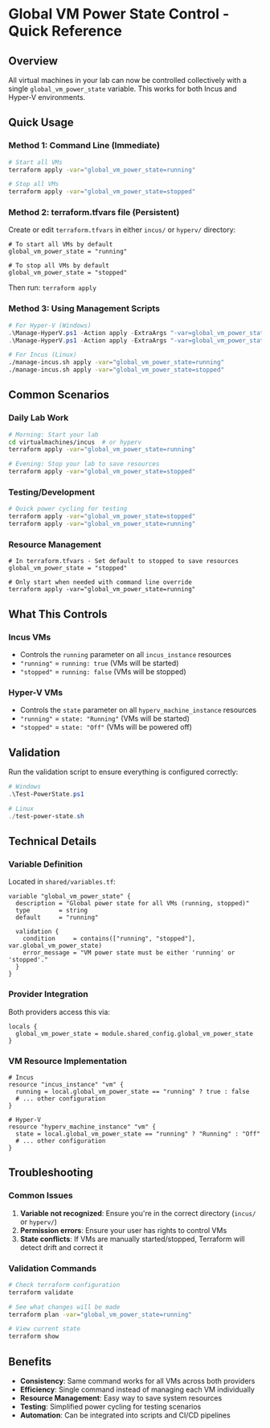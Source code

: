 # Global VM Power State Control - Quick Reference

## Overview
All virtual machines in your lab can now be controlled collectively with a single `global_vm_power_state` variable. This works for both Incus and Hyper-V environments.

## Quick Usage

### Method 1: Command Line (Immediate)
```bash
# Start all VMs
terraform apply -var="global_vm_power_state=running"

# Stop all VMs
terraform apply -var="global_vm_power_state=stopped"
```

### Method 2: terraform.tfvars file (Persistent)
Create or edit `terraform.tfvars` in either `incus/` or `hyperv/` directory:

```hcl
# To start all VMs by default
global_vm_power_state = "running"

# To stop all VMs by default
global_vm_power_state = "stopped"
```

Then run: `terraform apply`

### Method 3: Using Management Scripts
```powershell
# For Hyper-V (Windows)
.\Manage-HyperV.ps1 -Action apply -ExtraArgs "-var=global_vm_power_state=running"
.\Manage-HyperV.ps1 -Action apply -ExtraArgs "-var=global_vm_power_state=stopped"
```

```bash
# For Incus (Linux)
./manage-incus.sh apply -var="global_vm_power_state=running"
./manage-incus.sh apply -var="global_vm_power_state=stopped"
```

## Common Scenarios

### Daily Lab Work
```bash
# Morning: Start your lab
cd virtualmachines/incus  # or hyperv
terraform apply -var="global_vm_power_state=running"

# Evening: Stop your lab to save resources
terraform apply -var="global_vm_power_state=stopped"
```

### Testing/Development
```bash
# Quick power cycling for testing
terraform apply -var="global_vm_power_state=stopped"
terraform apply -var="global_vm_power_state=running"
```

### Resource Management
```hcl
# In terraform.tfvars - Set default to stopped to save resources
global_vm_power_state = "stopped"

# Only start when needed with command line override
terraform apply -var="global_vm_power_state=running"
```

## What This Controls

### Incus VMs
- Controls the `running` parameter on all `incus_instance` resources
- `"running"` = `running: true` (VMs will be started)
- `"stopped"` = `running: false` (VMs will be stopped)

### Hyper-V VMs
- Controls the `state` parameter on all `hyperv_machine_instance` resources
- `"running"` = `state: "Running"` (VMs will be started)
- `"stopped"` = `state: "Off"` (VMs will be powered off)

## Validation
Run the validation script to ensure everything is configured correctly:

```powershell
# Windows
.\Test-PowerState.ps1

# Linux
./test-power-state.sh
```

## Technical Details

### Variable Definition
Located in `shared/variables.tf`:
```hcl
variable "global_vm_power_state" {
  description = "Global power state for all VMs (running, stopped)"
  type        = string
  default     = "running"
  
  validation {
    condition     = contains(["running", "stopped"], var.global_vm_power_state)
    error_message = "VM power state must be either 'running' or 'stopped'."
  }
}
```

### Provider Integration
Both providers access this via:
```hcl
locals {
  global_vm_power_state = module.shared_config.global_vm_power_state
}
```

### VM Resource Implementation
```hcl
# Incus
resource "incus_instance" "vm" {
  running = local.global_vm_power_state == "running" ? true : false
  # ... other configuration
}

# Hyper-V
resource "hyperv_machine_instance" "vm" {
  state = local.global_vm_power_state == "running" ? "Running" : "Off"
  # ... other configuration
}
```

## Troubleshooting

### Common Issues
1. **Variable not recognized**: Ensure you're in the correct directory (`incus/` or `hyperv/`)
2. **Permission errors**: Ensure your user has rights to control VMs
3. **State conflicts**: If VMs are manually started/stopped, Terraform will detect drift and correct it

### Validation Commands
```bash
# Check terraform configuration
terraform validate

# See what changes will be made
terraform plan -var="global_vm_power_state=running"

# View current state
terraform show
```

## Benefits
- **Consistency**: Same command works for all VMs across both providers
- **Efficiency**: Single command instead of managing each VM individually
- **Resource Management**: Easy way to save system resources
- **Testing**: Simplified power cycling for testing scenarios
- **Automation**: Can be integrated into scripts and CI/CD pipelines

